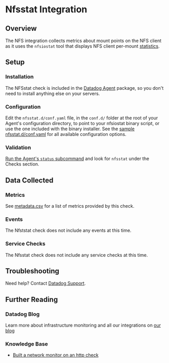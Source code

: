 # Nfsstat Integration

## Overview

The NFS integration collects metrics about mount points on the NFS client as it uses the `nfsiostat` tool that displays NFS client per-mount [statistics][1].

## Setup
### Installation

The NFSstat check is included in the [Datadog Agent][2] package, so you don't need to install anything else on your servers.

### Configuration

Edit the `nfsstat.d/conf.yaml` file, in the `conf.d/` folder at the root of your Agent's configuration directory, to point to your nfsiostat binary script, or use the one included with the binary installer. See the [sample nfsstat.d/conf.yaml][3] for all available configuration options.

### Validation

[Run the Agent's `status` subcommand][4] and look for `nfsstat` under the Checks section.

## Data Collected
### Metrics
See [metadata.csv][5] for a list of metrics provided by this check.

### Events
The Nfststat check does not include any events at this time.

### Service Checks
The Nfsstat check does not include any service checks at this time.

## Troubleshooting
Need help? Contact [Datadog Support][6].

## Further Reading
### Datadog Blog
Learn more about infrastructure monitoring and all our integrations on [our blog][7]

### Knowledge Base
* [Built a network monitor on an http check][8]


[1]: https://man7.org/linux/man-pages/man8/nfsiostat.8.html
[2]: https://app.datadoghq.com/account/settings#agent
[3]: https://github.com/DataDog/integrations-core/blob/master/nfsstat/datadog_checks/nfsstat/data/conf.yaml.example
[4]: https://docs.datadoghq.com/agent/faq/agent-commands/#agent-status-and-information
[5]: https://github.com/DataDog/integrations-core/blob/master/nfsstat/metadata.csv
[6]: https://docs.datadoghq.com/help/
[7]: https://www.datadoghq.com/blog/
[8]: https://docs.datadoghq.com/monitors/monitor_types/network
